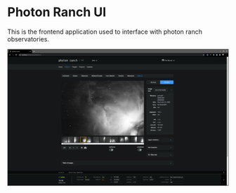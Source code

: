# Photon Ranch UI

This is the frontend application used to interface with photon ranch observatories. 

![Screenshot](public/img/README_screenshot.png)
